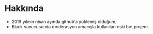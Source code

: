 # Hakkında

- 2019 yılının nisan ayında github'a yüklemiş olduğum;
- Black sunucusunda moderasyon amacıyla kullanılan eski bot projem.

